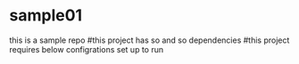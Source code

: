 # sample01
this is a sample repo
#this project has so and so dependencies
#this project requires below configrations set up to run
